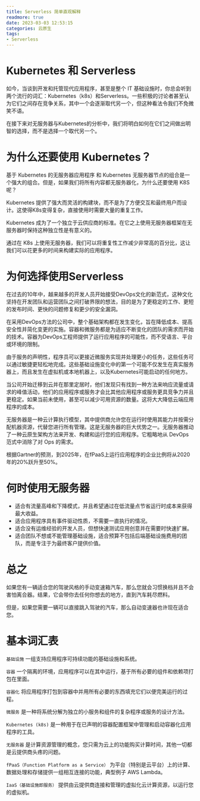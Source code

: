 ```yaml
---
title: Serverless 简单直观解释
readmore: true
date: 2023-03-03 12:53:15
categories: 云原生
tags:
- Serverless
---
```


# Kubernetes 和 Serverless

如今，当谈到开发和托管现代应用程序，甚至是整个 IT 基础设施时，你总会听到两个流行的词汇：Kubernetes（k8s）和Serverless。一些积极的讨论者甚至认为它们之间存在竞争关系，其中一个会逐渐取代另一个，但这种看法令我们不免微笑不语。

在接下来对无服务器与Kubernetes的分析中，我们将明白如何在它们之间做出明智的选择，而不是选择一个取代另一个。

# 为什么还要使用 Kubernetes？

基于 Kubernetes 的无服务器应用程序 和 Kubernetes 无服务器节点的组合是一个强大的组合。但是，如果我们将所有内容都无服务器化，为什么还要使用 K8S 呢？

Kubernetes 提供了强大而灵活的构建块，而不是为了方便交互和最终用户而设计。这使得K8s变得复杂，直接使用时需要大量的重复工作。

Kubernetes 成为了一个独立于云供应商的标准。在它之上使用无服务器框架在无服务器时保持这种独立性是有意义的。

通过在 K8s 上使用无服务器，我们可以将重复性工作减少非常高的百分比，这让我们可以花更多的时间来构建实际的应用程序。

# 为何选择使用Serverless

在过去的10年中，越来越多的开发人员开始接受DevOps文化的新范式，这种文化坚持在开发团队和运营团队之间打破界限的想法，目的是为了更稳定的工作、更短的发布时间、更快的问题修复和更少的安全漏洞。

在采用DevOps方法的公司中，整个基础架构都在发生变化，旨在降低成本、提高安全性并简化变更的实施。容器和微服务都是为适应不断变化的团队的需求而开始的技术。容器为DevOps工程师提供了运行应用程序的可能性，而不受语言、平台或环境的限制。

由于服务的声明性，程序员可以更接近微服务实现并处理更小的任务，这些任务可以通过敏捷更轻松地完成。这些基础设施变化中的第一个可能不仅发生在真实服务器上，而且发生在虚拟机或本地机器上，以及Kubernetes可能启动的任何地方。

当公司开始迁移到云并在那里定居时，他们发现只有找到一种方法来响应流量或请求的峰值活动，他们的应用程序或服务才会比其他应用程序或服务更具竞争力并且更稳定。如果当前未使用，甚至可以减少可用资源的数量。这将大大降低云端应用程序的成本。

无服务器是一种云计算执行模型，其中提供商允许您在运行时使用其能力并按需分配机器资源，代替您进行所有管理。这是无服务器的巨大优势之一。无服务器推动了一种云原生架构方法来开发、构建和运行您的应用程序。它粗略地从 DevOps 范式中消除了对 Ops 的需求。

根据Gartner的预测，到2025年，在fPaaS上运行应用程序的企业比例将从2020年的20%跃升至50%。


# 何时使用无服务器


* 适合有流量高峰和下降模式，并且希望通过在低流量点节省运行时成本来获得最大收益。
* 适合应用程序具有事件驱动性质，不需要一直执行的情况。
* 适合没有运维经验的开发人员，但想快速测试应用创意并在需要时快速扩展。
* 适合团队不想或不能管理基础设施，适合预算不包括后端基础设施费用的团队，而是专注于为最终客户提供价值。

# 总之

如果您有一辆适合您的驾驶风格的手动变速箱汽车，那么您就会习惯换档并且不会害怕离合器。结果，它会带你去任何你想去的地方，直到汽车耗尽燃料。

但是，如果您需要一辆可以直接跳入驾驶的汽车，那么自动变速器也许现在适合您。

# 基本词汇表

`基础设施` 一组支持应用程序可持续功能的基础设施和系统。

`容器` 一个隔离的环境，应用程序可以在其中运行，基于所有必要的组件和依赖项打包在里面。

`容器化` 将应用程序打包到容器中并用所有必要的东西填充它们以便完美运行的过程。

`微服务` 是一种将系统分解为独立的小服务和组件的复杂程序或服务的设计方法。

`Kubernetes (k8s)` 是一种用于在已声明的容器配置框架中管理和启动容器化应用程序的工具。

`无服务器` 是计算资源管理的概念，您只需为云上的功能购买计算时间，其他一切都是云提供商头疼的问题。

`fPaaS（Function Platform as a Service）` 为平台（特别是云平台）上的计算、数据处理和存储提供一组相互连接的功能，典型例子 AWS Lambda。

`IaaS（基础设施即服务）` 提供由云提供商连接和管理的虚拟化云计算资源，以运行您的虚拟机。